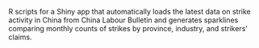 R scripts for a Shiny app that automatically loads the latest data on strike activity in China from China Labour Bulletin
and generates sparklines comparing monthly counts of strikes by province, industry, and strikers' claims.
